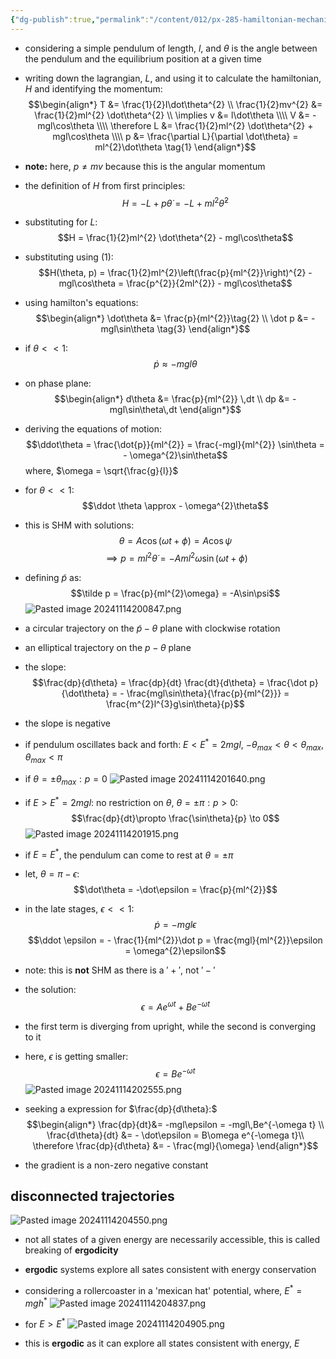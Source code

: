 ```yaml
---
{"dg-publish":true,"permalink":"/content/012/px-285-hamiltonian-mechanics-and-fluid-dynamics/f-hamilton-s-equations/px-285-f3b-a-pendulum/","created":"2024-11-25T10:50:32.000+00:00","updated":"2024-12-12T13:38:35.132+00:00"}
---
```


- considering a simple pendulum of length, $l$, and $\theta$ is the angle between the pendulum and the equilibrium position at a given time
- writing down the lagrangian, $L$, and using it to calculate the hamiltonian, $H$ and identifying the momentum: 
$$\begin{align*}
	T &= \frac{1}{2}I\dot\theta^{2} \\
	\frac{1}{2}mv^{2} &= \frac{1}{2}ml^{2} \dot\theta^{2} \\
	\implies v &= l\dot\theta \\\\
	V &= -mgl\cos\theta \\\\
	\therefore L &= \frac{1}{2}ml^{2} \dot\theta^{2} + mgl\cos\theta \\\\
	p &= \frac{\partial L}{\partial \dot\theta} = ml^{2}\dot\theta \tag{1}
\end{align*}$$
- **note:** here, $p \neq mv$ because this is the angular momentum
- the definition of $H$ from first principles: 
$$H = - L + p \dot\theta = - L + ml^{2}\dot\theta^{2}$$
- substituting for $L:$ 
$$H = \frac{1}{2}ml^{2} \dot\theta^{2} - mgl\cos\theta$$
- substituting using $(1):$ 
$$H(\theta, p) = \frac{1}{2}ml^{2}\left(\frac{p}{ml^{2}}\right)^{2} - mgl\cos\theta = \frac{p^{2}}{2ml^{2}} - mgl\cos\theta$$
- using hamilton's equations: 
$$\begin{align*}
	\dot\theta &= \frac{p}{ml^{2}}\tag{2} \\
	\dot p &= -mgl\sin\theta \tag{3}
\end{align*}$$
- if $\theta<<1:$ 
$$\dot p \approx -mgl\theta$$ 
- on phase plane: 
$$\begin{align*}
	d\theta &= \frac{p}{ml^{2}} \,dt \\
	dp &= -mgl\sin\theta\,dt
\end{align*}$$

- deriving the equations of motion: 
$$\ddot\theta = \frac{\dot{p}}{ml^{2}} = \frac{-mgl}{ml^{2}} \sin\theta = - \omega^{2}\sin\theta$$
	where, $\omega = \sqrt{\frac{g}{l}}$
- for $\theta<<1:$ 
$$\ddot \theta \approx - \omega^{2}\theta$$
- this is SHM with solutions: 
$$\theta = A\cos(\omega t + \phi) = A\cos\psi$$
$$\implies p = ml^{2}\dot\theta = - Aml^{2} \omega \sin(\omega t + \phi)$$
- defining $\tilde p$ as: 
$$\tilde p = \frac{p}{ml^{2}\omega} = -A\sin\psi$$
![Pasted image 20241114200847.png](/img/user/pics/Pasted%20image%2020241114200847.png)
- a circular trajectory on the $\tilde p - \theta$ plane with clockwise rotation
- an elliptical trajectory on the $p-\theta$ plane
- the slope: 
$$\frac{dp}{d\theta} = \frac{dp}{dt} \frac{dt}{d\theta} = \frac{\dot p}{\dot\theta} = - \frac{mgl\sin\theta}{\frac{p}{ml^{2}}} = \frac{m^{2}l^{3}g\sin\theta}{p}$$
- the slope is negative
- if pendulum oscillates back and forth: $E<E^{*} = 2mgl$, $-\theta_{max} < \theta < \theta_{max}$, $\theta_{max}<\pi$
- if $\theta = \pm \theta_{max}: p=0$
![Pasted image 20241114201640.png](/img/user/pics/Pasted%20image%2020241114201640.png)
- if $E>E^{*} = 2mgl:$ no restriction on $\theta$, $\theta=\pm\pi : p>0:$ 
$$\frac{dp}{dt}\propto \frac{\sin\theta}{p} \to 0$$
![Pasted image 20241114201915.png](/img/user/pics/Pasted%20image%2020241114201915.png)
- if $E=E^{*}$, the pendulum can come to rest at $\theta=\pm\pi$
- let, $\theta = \pi - \epsilon:$ 
$$\dot\theta = -\dot\epsilon = \frac{p}{ml^{2}}$$
- in the late stages, $\epsilon<<1:$ 
$$\dot p = -mgl\epsilon$$
$$\ddot \epsilon = - \frac{1}{ml^{2}}\dot p = \frac{mgl}{ml^{2}}\epsilon = \omega^{2}\epsilon$$
- note: this is **not** SHM as there is a $'+'$, not $'-'$
- the solution: 
$$\epsilon = A e^{\omega t} + B e^{-\omega t}$$
- the first term is diverging from upright, while the second is converging to it
- here,  $\epsilon$ is getting smaller: 
$$\epsilon = Be^{-\omega t}$$
![Pasted image 20241114202555.png](/img/user/pics/Pasted%20image%2020241114202555.png)
- seeking a expression for $\frac{dp}{d\theta}:$ 
$$\begin{align*}
	\frac{dp}{dt}&= -mgl\epsilon = -mgl\,Be^{-\omega t} \\
	\frac{d\theta}{dt} &= - \dot\epsilon = B\omega e^{-\omega t}\\
	\therefore \frac{dp}{d\theta} &= - \frac{mgl}{\omega}
\end{align*}$$
- the gradient is a non-zero negative constant
## disconnected trajectories
![Pasted image 20241114204550.png](/img/user/pics/Pasted%20image%2020241114204550.png)
- not all states of a given energy are necessarily accessible, this is called breaking of **ergodicity**
- **ergodic** systems explore all sates consistent with energy conservation

- considering a rollercoaster in a 'mexican hat' potential, where, $E^{*} = mgh^{*}$
![Pasted image 20241114204837.png](/img/user/pics/Pasted%20image%2020241114204837.png)
- for $E>E^{*}$
![Pasted image 20241114204905.png](/img/user/pics/Pasted%20image%2020241114204905.png)
- this is **ergodic** as it can explore all states consistent with energy, $E$
